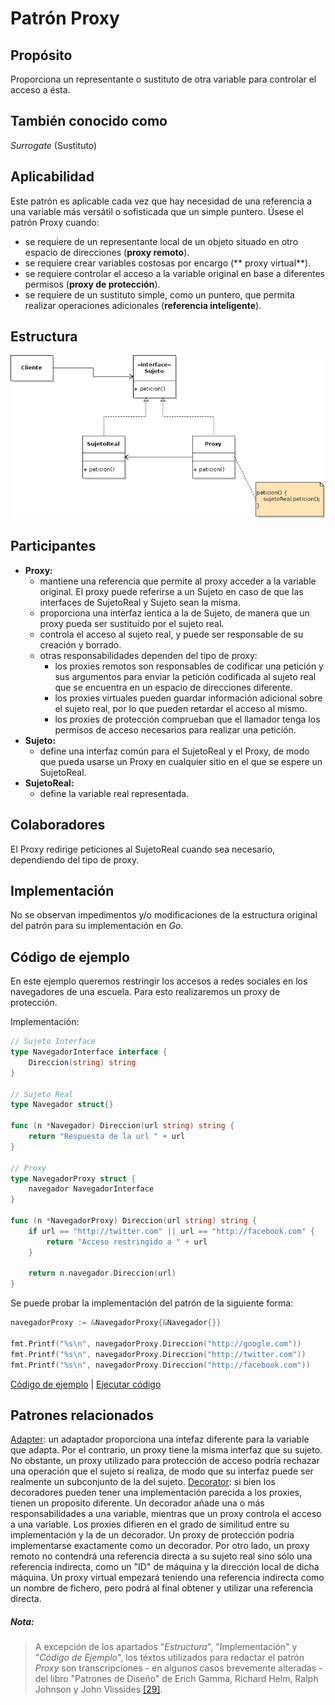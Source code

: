 # Patrón Proxy

## Propósito

Proporciona un representante o sustituto de otra variable para controlar el acceso a ésta.

## También conocido como

_Surrogate_ (Sustituto)

## Aplicabilidad

Este patrón es aplicable cada vez que hay necesidad de una referencia a una variable más versátil o sofisticada que un simple puntero. Úsese el patrón Proxy cuando:
* se requiere de un representante local de un objeto situado en otro espacio de direcciones (**proxy remoto**).
* se requiere crear variables costosas por encargo (** proxy virtual**).
* se requiere controlar el acceso a la variable original en base a diferentes permisos (**proxy de protección**).
* se requiere de un sustituto simple, como un puntero, que permita realizar operaciones adicionales (**referencia inteligente**).

## Estructura

![](/assets/uml/proxy.png)

## Participantes

* **Proxy:**
  * mantiene una referencia que permite al proxy acceder a la variable original. El proxy puede referirse a un Sujeto en caso de que las interfaces de SujetoReal y Sujeto sean la misma.
  * proporciona una interfaz ientica a la de Sujeto, de manera que un proxy pueda ser sustituido por el sujeto real.
  * controla el acceso al sujeto real, y puede ser responsable de su creación y borrado.
  * otras responsabilidades dependen del tipo de proxy:
    * los proxies remotos son responsables de codificar una petición y sus argumentos para enviar la petición codificada al sujeto real que se encuentra en un espacio de direcciones diferente.
    * los proxies virtuales pueden guardar información adicional sobre el sujeto real, por lo que pueden retardar el acceso al mismo.
    * los proxies de protección comprueban que el llamador tenga los permisos de acceso necesarios para realizar una petición.
* **Sujeto:**
  * define una interfaz común para el SujetoReal y el Proxy, de modo que pueda usarse un Proxy en cualquier sitio en el que se espere un SujetoReal.
* **SujetoReal:**
  * define la variable real representada.

## Colaboradores

El Proxy  redirige peticiones al SujetoReal cuando sea necesario, dependiendo del tipo de proxy.

## Implementación

No se observan impedimentos y/o modificaciones de la estructura original del patrón para su implementación en _Go_.

## Código de ejemplo

En este ejemplo queremos restringir los accesos a redes sociales en los navegadores de una escuela. Para esto realizaremos un proxy de protección.

Implementación:

```go
// Sujeto Interface
type NavegadorInterface interface {
    Direccion(string) string
}

// Sujeto Real
type Navegador struct{}

func (n *Navegador) Direccion(url string) string {
    return "Respuesta de la url " + url
}

// Proxy
type NavegadorProxy struct {
    navegador NavegadorInterface
}

func (n *NavegadorProxy) Direccion(url string) string {
    if url == "http://twitter.com" || url == "http://facebook.com" {
        return "Acceso restringido a " + url
    }

    return n.navegador.Direccion(url)
}
```

Se puede probar la implementación del patrón de la siguiente forma:

```go
navegadorProxy := &NavegadorProxy{&Navegador{}}

fmt.Printf("%s\n", navegadorProxy.Direccion("http://google.com"))
fmt.Printf("%s\n", navegadorProxy.Direccion("http://twitter.com"))
fmt.Printf("%s\n", navegadorProxy.Direccion("http://facebook.com"))
```

[Código de ejemplo](https://github.com/danielspk/designpatternsingo/tree/master/patrones/estructurales/proxy) | [Ejecutar código](https://play.golang.org/p/7JSOE4GYByc)

## Patrones relacionados

[Adapter](/patrones/estructurales/adapter.md): un adaptador proporciona una intefaz diferente para la variable que adapta. Por el contrario, un proxy tiene la misma interfaz que su sujeto. No obstante, un proxy utilizado para protección de acceso podría rechazar una operación que el sujeto sí realiza, de modo que su interfaz puede ser realmente un subconjunto de la del sujeto.
[Decorator](/patrones/estructurales/decorator.md): si bien los decoradores pueden tener una implementación parecida a los proxies, tienen un proposito diferente. Un decorador añade una o más responsabilidades a una variable, mientras que un proxy controla el acceso a una variable.
Los proxies difieren en el grado de similitud entre su implementación y la de un decorador. Un proxy de protección podría implementarse exactamente como un decorador. Por otro lado, un proxy remoto no contendrá una referencia directa a su sujeto real sino sólo una referencia indirecta, como un "ID" de máquina y la dirección local de dicha máquina. Un proxy virtual empezará teniendo una referencia indirecta como un nombre de fichero, pero podrá al final obtener y utilizar una referencia directa.

##### Nota:
> A excepción de los apartados "_Estructura_", "Implementación" y "_Código de Ejemplo_", los téxtos utilizados para redactar el patrón _Proxy_ son transcripciones - en algunos casos brevemente alteradas - del libro "Patrones de Diseño" de Erich Gamma, Richard Helm, Ralph Johnson y John Vlissides [\[29\]](/recursos.md).
